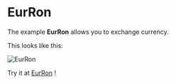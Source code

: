# EurRon

The example **EurRon** allows you to exchange currency.

This looks like this:

 ![EurRon](@site/static/img/examples/EurRon.png) 

Try it at <a href='/../automation/loadexample/EurRon' target='_blank'>EurRon</a> !



